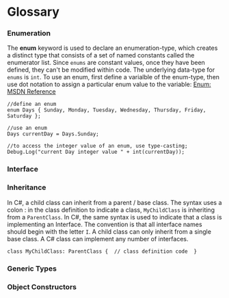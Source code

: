 # Glossary

### Enumeration

The **enum** keyword is used to declare an enumeration-type, which creates a distinct type that consists of a set of named constants called the enumerator list. Since ``enums`` are constant values, once they have been defined, they can't be modified within code. The underlying data-type for ``enums`` is ``int``. To use an enum, first define a varialble of the enum-type, then use dot notation to assign a particular enum value to the variable: [Enum: MSDN Reference](https://msdn.microsoft.com/en-us/library/cc138362.aspx)

```
//define an enum
enum Days { Sunday, Monday, Tuesday, Wednesday, Thursday, Friday, Saturday };  

//use an enum
Days currentDay = Days.Sunday;

//to access the integer value of an enum, use type-casting;
Debug.Log("current Day integer value " + int(currentDay));
```

### Interface

### Inheritance 
In C#, a child class can inherit from a parent / base class.  The syntax uses a colon :  in the class definition to indicate a class, ``MyChildClass`` is inheriting from a ``ParentClass``.  In C#, the same syntax is used to indicate that a class is implementing an Interface.  The convention is that all interface names should begin with the letter `I`.  A child class can only inherit from a single base class.  A C# class can implement any number of interfaces. 

``class MyChildClass: ParentClass {  // class definition code  } ``  

### Generic Types

### Object Constructors